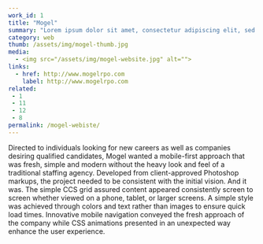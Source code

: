```yaml
---
work_id: 1
title: "Mogel"
summary: "Lorem ipsum dolor sit amet, consectetur adipiscing elit, sed do eiusmod tempor incididunt ut labore et dolore magna aliqua. Ut enim ad minim veniam, quis nostrud exercitation"
category: web
thumb: /assets/img/mogel-thumb.jpg
media:
  - <img src="/assets/img/mogel-website.jpg" alt="">
links:
  - href: http://www.mogelrpo.com
    label: http://www.mogelrpo.com
related:
 - 1
 - 11
 - 12
 - 8
permalink: /mogel-webiste/
---
```

Directed to individuals looking for new careers as well as companies desiring qualified candidates, Mogel wanted a mobile-first approach that was fresh, simple and modern without the heavy look and feel of a traditional staffing agency. Developed from client-approved Photoshop markups, the project needed to be consistent with the initial vision. And it was. The simple CCS grid assured content appeared consistently screen to screen whether viewed on a phone, tablet, or larger screens. A simple style was achieved through colors and text rather than images to ensure quick load times. Innovative mobile navigation conveyed the fresh approach of the company while CSS animations presented in an unexpected way enhance the user experience.
